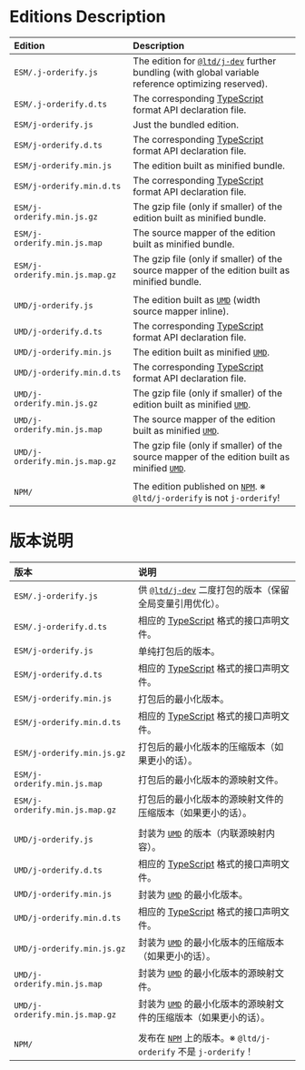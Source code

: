﻿
Editions Description
====================

| Edition                        | Description                                                                                                    |
|:-------------------------------|:---------------------------------------------------------------------------------------------------------------|
| `ESM/.j-orderify.js`           | The edition for [`@ltd/j-dev`][jDev-en] further bundling (with global variable reference optimizing reserved). |
| `ESM/.j-orderify.d.ts`         | The corresponding [TypeScript][TS-en] format API declaration file.                                             |
| `ESM/j-orderify.js`            | Just the bundled edition.                                                                                      |
| `ESM/j-orderify.d.ts`          | The corresponding [TypeScript][TS-en] format API declaration file.                                             |
| `ESM/j-orderify.min.js`        | The edition built as minified bundle.                                                                          |
| `ESM/j-orderify.min.d.ts`      | The corresponding [TypeScript][TS-en] format API declaration file.                                             |
| `ESM/j-orderify.min.js.gz`     | The gzip file (only if smaller) of the edition built as minified bundle.                                       |
| `ESM/j-orderify.min.js.map`    | The source mapper of the edition built as minified bundle.                                                     |
| `ESM/j-orderify.min.js.map.gz` | The gzip file (only if smaller) of the source mapper of the edition built as minified bundle.                  |
|                                |                                                                                                                |
| `UMD/j-orderify.js`            | The edition built as [`UMD`][UMD-en] (width source mapper inline).                                             |
| `UMD/j-orderify.d.ts`          | The corresponding [TypeScript][TS-en] format API declaration file.                                             |
| `UMD/j-orderify.min.js`        | The edition built as minified [`UMD`][UMD-en].                                                                 |
| `UMD/j-orderify.min.d.ts`      | The corresponding [TypeScript][TS-en] format API declaration file.                                             |
| `UMD/j-orderify.min.js.gz`     | The gzip file (only if smaller) of the edition built as minified [`UMD`][UMD-en].                              |
| `UMD/j-orderify.min.js.map`    | The source mapper of the edition built as minified [`UMD`][UMD-en].                                            |
| `UMD/j-orderify.min.js.map.gz` | The gzip file (only if smaller) of the source mapper of the edition built as minified [`UMD`][UMD-en].         |
|                                |                                                                                                                |
| `NPM/`                         | The edition published on [`NPM`][NPM-en]. ※ `@ltd/j-orderify` is not `j-orderify`!                            |

[jDev-en]: https://www.npmjs.com/package/@ltd/j-dev
[UMD-en]: https://github.com/umdjs/umd "Universal Module Definition"
[NPM-en]: https://www.npmjs.com/package/@ltd/j-orderify "Node Package Manager"
[TS-en]: https://www.typescriptlang.org/ "TypeScript"

版本说明
========

| 版本                           | 说明                                                                                                           |
|:-------------------------------|:---------------------------------------------------------------------------------------------------------------|
| `ESM/.j-orderify.js`           | 供 [`@ltd/j-dev`][jDev-zhs] 二度打包的版本（保留全局变量引用优化）。                                           |
| `ESM/.j-orderify.d.ts`         | 相应的 [TypeScript][TS-zhs] 格式的接口声明文件。                                                               |
| `ESM/j-orderify.js`            | 单纯打包后的版本。                                                                                             |
| `ESM/j-orderify.d.ts`          | 相应的 [TypeScript][TS-zhs] 格式的接口声明文件。                                                               |
| `ESM/j-orderify.min.js`        | 打包后的最小化版本。                                                                                           |
| `ESM/j-orderify.min.d.ts`      | 相应的 [TypeScript][TS-zhs] 格式的接口声明文件。                                                               |
| `ESM/j-orderify.min.js.gz`     | 打包后的最小化版本的压缩版本（如果更小的话）。                                                                 |
| `ESM/j-orderify.min.js.map`    | 打包后的最小化版本的源映射文件。                                                                               |
| `ESM/j-orderify.min.js.map.gz` | 打包后的最小化版本的源映射文件的压缩版本（如果更小的话）。                                                     |
|                                |                                                                                                                |
| `UMD/j-orderify.js`            | 封装为 [`UMD`][UMD-zhs] 的版本（内联源映射内容）。                                                             |
| `UMD/j-orderify.d.ts`          | 相应的 [TypeScript][TS-zhs] 格式的接口声明文件。                                                               |
| `UMD/j-orderify.min.js`        | 封装为 [`UMD`][UMD-zhs] 的最小化版本。                                                                         |
| `UMD/j-orderify.min.d.ts`      | 相应的 [TypeScript][TS-zhs] 格式的接口声明文件。                                                               |
| `UMD/j-orderify.min.js.gz`     | 封装为 [`UMD`][UMD-zhs] 的最小化版本的压缩版本（如果更小的话）。                                               |
| `UMD/j-orderify.min.js.map`    | 封装为 [`UMD`][UMD-zhs] 的最小化版本的源映射文件。                                                             |
| `UMD/j-orderify.min.js.map.gz` | 封装为 [`UMD`][UMD-zhs] 的最小化版本的源映射文件的压缩版本（如果更小的话）。                                   |
|                                |                                                                                                                |
| `NPM/`                         | 发布在 [`NPM`][NPM-zhs] 上的版本。※ `@ltd/j-orderify` 不是 `j-orderify`！                                     |

[jDev-zhs]: https://www.npmjs.com/package/@ltd/j-dev
[UMD-zhs]: https://github.com/umdjs/umd "通用模块定义"
[NPM-zhs]: https://www.npmjs.com/package/@ltd/j-orderify "Node 包管理器"
[TS-zhs]: https://www.typescriptlang.org/ "TypeScript"
